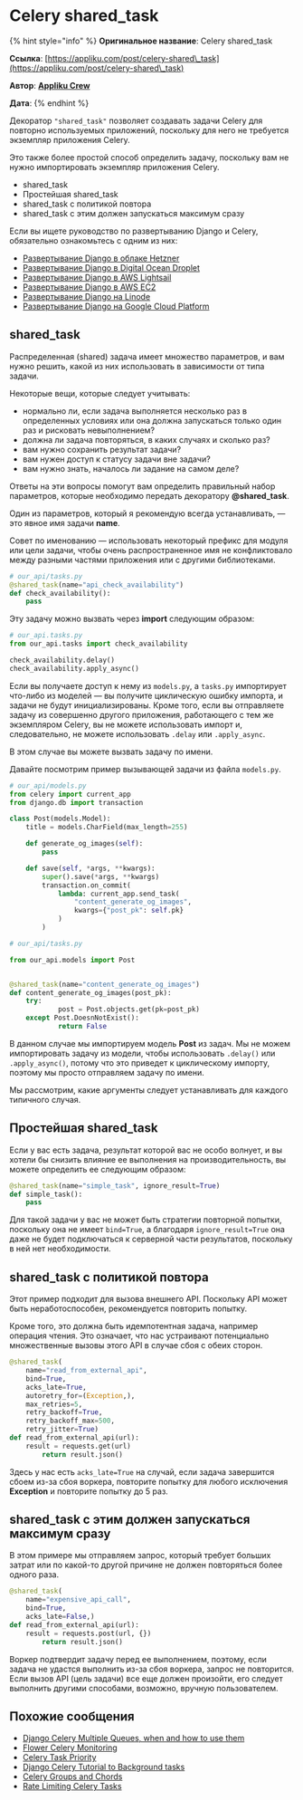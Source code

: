 # Celery shared\_task

{% hint style="info" %}
**Оригинальное название**: Celery shared\_task

**Ссылка**: [https://appliku.com/post/celery-shared\_task](https://appliku.com/post/celery-shared\_task)

**Автор**: [**Appliku Crew**](https://appliku.com/post/celery-shared\_task)

**Дата**:
{% endhint %}

Декоратор `"shared_task"` позволяет создавать задачи Celery для повторно используемых приложений, поскольку для него не требуется экземпляр приложения Celery.

Это также более простой способ определить задачу, поскольку вам не нужно импортировать экземпляр приложения Celery.

* shared\_task
* Простейшая shared\_task
* shared\_task с политикой повтора
* shared\_task с этим должен запускаться максимум сразу

Если вы ищете руководство по развертыванию Django и Celery, обязательно ознакомьтесь с одним из них:

* [Развертывание Django в облаке Hetzner](https://appliku.com/post/deploy-django-hetzner-cloud)
* [Развертывание Django в Digital Ocean Droplet](https://appliku.com/post/deploy-django-digital-ocean-droplet)
* [Развертывание Django в AWS Lightsail](https://appliku.com/post/deploy-django-aws-lightsail)
* [Развертывание Django в AWS EC2](https://appliku.com/post/deploy-django-to-aws-ec2)
* [Развертывание Django на Linode](https://appliku.com/post/deploy-django-linode)
* [Развертывание Django на Google Cloud Platform](https://appliku.com/post/deploy-django-google-cloud-platform-gcp)

## shared\_task

Распределенная (shared) задача имеет множество параметров, и вам нужно решить, какой из них использовать в зависимости от типа задачи.

Некоторые вещи, которые следует учитывать:

* нормально ли, если задача выполняется несколько раз в определенных условиях или она должна запускаться только один раз и рисковать невыполнением?
* должна ли задача повторяться, в каких случаях и сколько раз?
* вам нужно сохранить результат задачи?
* вам нужен доступ к статусу задачи вне задачи?
* вам нужно знать, началось ли задание на самом деле?

Ответы на эти вопросы помогут вам определить правильный набор параметров, которые необходимо передать декоратору **@shared\_task**.

Один из параметров, который я рекомендую всегда устанавливать, — это явное имя задачи **name**.

Совет по именованию — использовать некоторый префикс для модуля или цели задачи, чтобы очень распространенное имя не конфликтовало между разными частями приложения или с другими библиотеками.

```python
# our_api/tasks.py
@shared_task(name="api_check_availability")
def check_availability():
    pass
```

Эту задачу можно вызвать через **import** следующим образом:

```python
# our_api.tasks.py
from our_api.tasks import check_availability

check_availability.delay()
check_availability.apply_async()
```

Если вы получаете доступ к нему из `models.py`, а `tasks.py` импортирует что-либо из моделей — вы получите циклическую ошибку импорта, и задачи не будут инициализированы. Кроме того, если вы отправляете задачу из совершенно другого приложения, работающего с тем же экземпляром Celery, вы не можете использовать импорт и, следовательно, не можете использовать `.delay` или `.apply_async`.

В этом случае вы можете вызвать задачу по имени.

Давайте посмотрим пример вызывающей задачи из файла `models.py`.

```python
# our_api/models.py
from celery import current_app
from django.db import transaction

class Post(models.Model):
    title = models.CharField(max_length=255)

    def generate_og_images(self):
        pass

    def save(self, *args, **kwargs):
        super().save(*args, **kwargs)
        transaction.on_commit(
            lambda: current_app.send_task(
                "content_generate_og_images",
                kwargs={"post_pk": self.pk}
            )
        )
```

```python
# our_api/tasks.py

from our_api.models import Post


@shared_task(name="content_generate_og_images")
def content_generate_og_images(post_pk):
    try:
            post = Post.objects.get(pk=post_pk)
    except Post.DoesnNotExist():
            return False
```

В данном случае мы импортируем модель **Post** из задач. Мы не можем импортировать задачу из модели, чтобы использовать `.delay()` или `.apply_async()`, потому что это приведет к циклическому импорту, поэтому мы просто отправляем задачу по имени.

Мы рассмотрим, какие аргументы следует устанавливать для каждого типичного случая.

## Простейшая shared\_task

Если у вас есть задача, результат которой вас не особо волнует, и вы хотели бы снизить влияние ее выполнения на производительность, вы можете определить ее следующим образом:

```python
@shared_task(name="simple_task", ignore_result=True)
def simple_task():
    pass
```

Для такой задачи у вас не может быть стратегии повторной попытки, поскольку она не имеет `bind=True`, а благодаря `ignore_result=True` она даже не будет подключаться к серверной части результатов, поскольку в ней нет необходимости.

## shared\_task с политикой повтора

Этот пример подходит для вызова внешнего API. Поскольку API может быть неработоспособен, рекомендуется повторить попытку.

Кроме того, это должна быть идемпотентная задача, например операция чтения. Это означает, что нас устраивают потенциально множественные вызовы этого API в случае сбоя с обеих сторон.

```python
@shared_task(
    name="read_from_external_api",
    bind=True,
    acks_late=True,
    autoretry_for=(Exception,),
    max_retries=5,
    retry_backoff=True,
    retry_backoff_max=500,
    retry_jitter=True)
def read_from_external_api(url):
    result = requests.get(url)
        return result.json()
```

Здесь у нас есть `acks_late=True` на случай, если задача завершится сбоем из-за сбоя воркера, повторите попытку для любого исключения **Exception** и повторите попытку до 5 раз.

## shared\_task с этим должен запускаться максимум сразу

В этом примере мы отправляем запрос, который требует больших затрат или по какой-то другой причине не должен повторяться более одного раза.

```python
@shared_task(
    name="expensive_api_call",
    bind=True,
    acks_late=False,)
def read_from_external_api(url):
    result = requests.post(url, {})
        return result.json()
```

Воркер подтвердит задачу перед ее выполнением, поэтому, если задача не удастся выполнить из-за сбоя воркера, запрос не повторится. Если вызов API (цель задачи) все еще должен произойти, его следует выполнить другими способами, возможно, вручную пользователем.

## Похожие сообщения

* [Django Celery Multiple Queues, when and how to use them](https://appliku.com/post/django-celery-multiple-queues-when-and-how-use-the)
* [Flower Celery Monitoring](https://appliku.com/post/celery-flower)
* [Celery Task Priority](https://appliku.com/post/celery-task-priority)
* [Django Celery Tutorial to Background tasks](https://appliku.com/post/django-celery-tutorial-to-background-tasks)
* [Celery Groups and Chords](https://appliku.com/post/celery-groups-and-chords)
* [Rate Limiting Celery Tasks](https://appliku.com/post/rate-limiting-celery-tasks)
